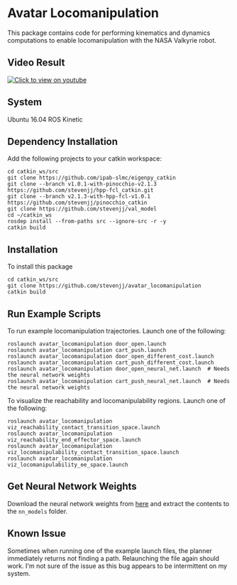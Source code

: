 # Avatar Locomanipulation
This package contains code for performing kinematics and dynamics computations to enable locomanipulation with the NASA Valkyrie robot.

## Video Result
[![Click to view on youtube](http://img.youtube.com/vi/m1YBPKkvX04/0.jpg)](http://www.youtube.com/watch?v=m1YBPKkvX04 "Finding Locomanipulation Plans Quickly in the Locomotion Constrained Manifold")

## System
Ubuntu 16.04 ROS Kinetic

## Dependency Installation
Add the following projects to your catkin workspace:
````
cd catkin_ws/src
git clone https://github.com/ipab-slmc/eigenpy_catkin
git clone --branch v1.0.1-with-pinocchio-v2.1.3 https://github.com/stevenjj/hpp-fcl_catkin.git
git clone --branch v2.1.3-with-hpp-fcl-v1.0.1 https://github.com/stevenjj/pinocchio_catkin
git clone https://github.com/stevenjj/val_model
cd ~/catkin_ws
rosdep install --from-paths src --ignore-src -r -y
catkin build
````

## Installation
To install this package
````
cd catkin_ws/src
git clone https://github.com/stevenjj/avatar_locomanipulation
catkin build
````

## Run Example Scripts
To run example locomanipulation trajectories. Launch one of the following:
````
roslaunch avatar_locomanipulation door_open.launch
roslaunch avatar_locomanipulation cart_push.launch
roslaunch avatar_locomanipulation door_open_different_cost.launch
roslaunch avatar_locomanipulation cart_push_different_cost.launch
roslaunch avatar_locomanipulation door_open_neural_net.launch  # Needs the neural network weights
roslaunch avatar_locomanipulation cart_push_neural_net.launch  # Needs the neural network weights
````
To visualize the reachability and locomanipulability regions. Launch one of the following:
````
roslaunch avatar_locomanipulation viz_reachability_contact_transition_space.launch
roslaunch avatar_locomanipulation viz_reachability_end_effector_space.launch
roslaunch avatar_locomanipulation viz_locomanipulability_contact_transition_space.launch
roslaunch avatar_locomanipulation viz_locomanipulability_ee_space.launch
````

## Get Neural Network Weights
Download the neural network weights from [here](https://drive.google.com/open?id=1N88vQLRJawx_CIurzRgQNeN3DB39xbGp) and extract the contents to the `nn_models` folder.

## Known Issue
Sometimes when running one of the example launch files, the planner immediately returns not finding a path. Relaunching the file again should work. I'm not sure of the issue as this bug appears to be intermittent on my system.

